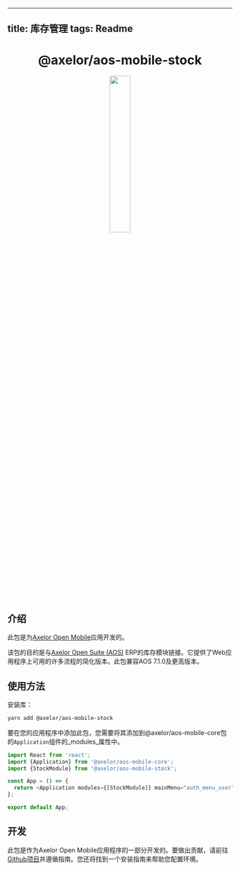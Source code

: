 <!--
 * @Author: macrogoal macrogoal@sina.com
 * @Date: 2025-09-16 20:00:12
 * @LastEditors: macrogoal macrogoal@sina.com
 * @LastEditTime: 2025-09-16 20:27:03
 * @FilePath: \axelor-mobile\packages\apps\stock\README_zh.md
 * @Description: 这是默认设置,请设置`customMade`, 打开koroFileHeader查看配置 进行设置: https://github.com/OBKoro1/koro1FileHeader/wiki/%E9%85%8D%E7%BD%AE
-->
---
title: 库存管理
tags: Readme
---

<h1 align="center">@axelor/aos-mobile-stock</h1>

<div align="center">
    <img src="https://i.imgur.com/KJAAFlT.png" width="30%"/>
</div>

## 介绍

此包是为[Axelor Open Mobile](https://github.com/axelor/axelor-mobile)应用开发的。

该包的目的是与[Axelor Open Suite (AOS)](https://github.com/axelor/axelor-open-suite) ERP的库存模块链接。它提供了Web应用程序上可用的许多流程的简化版本。此包兼容AOS 7.1.0及更高版本。

## 使用方法

安装库：

```bash
yarn add @axelor/aos-mobile-stock
```

要在您的应用程序中添加此包，您需要将其添加到@axelor/aos-mobile-core包的`Application`组件的_modules_属性中。

```typescript
import React from 'react';
import {Application} from '@axelor/aos-mobile-core';
import {StockModule} from '@axelor/aos-mobile-stock';

const App = () => {
  return <Application modules={[StockModule]} mainMenu="auth_menu_user" />;
};

export default App;
```

## 开发

此包是作为Axelor Open Mobile应用程序的一部分开发的。要做出贡献，请前往[Github项目](https://github.com/axelor/axelor-mobile)并遵循指南。您还将找到一个安装指南来帮助您配置环境。
